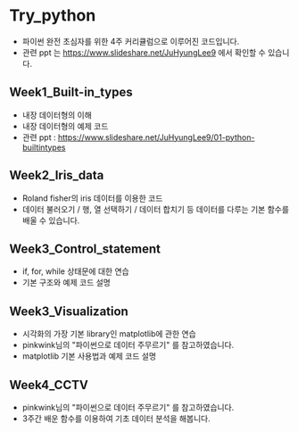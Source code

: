 # Try_python

- 파이썬 완전 초심자를 위한 4주 커리큘럼으로 이루어진 코드입니다.
- 관련 ppt 는 https://www.slideshare.net/JuHyungLee9 에서 확인할 수 있습니다.

## Week1_Built-in_types
 - 내장 데이터형의 이해
 - 내장 데이터형의 예제 코드
 - 관련 ppt : https://www.slideshare.net/JuHyungLee9/01-python-builtintypes
 
 ## Week2_Iris_data
  - Roland fisher의 iris 데이터를 이용한 코드
  - 데이터 불러오기 / 행, 열 선택하기 / 데이터 합치기 등 데이터를 다루는 기본 함수를 배울 수 있습니다. 
  
 
 ## Week3_Control_statement
  - if, for, while 상태문에 대한 연습
  - 기본 구조와 예제 코드 설명
  
 ## Week3_Visualization
  - 시각화의 가장 기본 library인 matplotlib에 관한 연습
  - pinkwink님의 "파이썬으로 데이터 주무르기" 를 참고하였습니다.
  - matplotlib 기본 사용법과 예제 코드 설명
  
 ## Week4_CCTV
  - pinkwink님의 "파이썬으로 데이터 주무르기" 를 참고하였습니다.
  - 3주간 배운 함수를 이용하여 기초 데이터 분석을 해봅니다.
